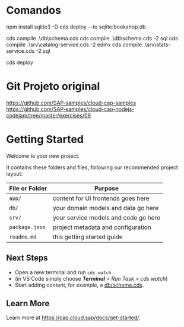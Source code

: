 # Comandos
npm install sqlite3 -D
cds deploy --to sqlite:bookshop.db

cds compile .\db\schema.cds
cds compile .\db\schema.cds -2 sql
cds compile .\srv\catalog-service.cds -2 edmx
cds compile .\srv\stats-service.cds -2 sql

cds deploy

# Git Projeto original
https://github.com/SAP-samples/cloud-cap-samples
https://github.com/SAP-samples/cloud-cap-nodejs-codejam/tree/master/exercises/09

# Getting Started

Welcome to your new project.

It contains these folders and files, following our recommended project layout:

File or Folder | Purpose
---------|----------
`app/` | content for UI frontends goes here
`db/` | your domain models and data go here
`srv/` | your service models and code go here
`package.json` | project metadata and configuration
`readme.md` | this getting started guide


## Next Steps

- Open a new terminal and run `cds watch` 
- (in VS Code simply choose _**Terminal** > Run Task > cds watch_)
- Start adding content, for example, a [db/schema.cds](db/schema.cds).


## Learn More

Learn more at https://cap.cloud.sap/docs/get-started/.
